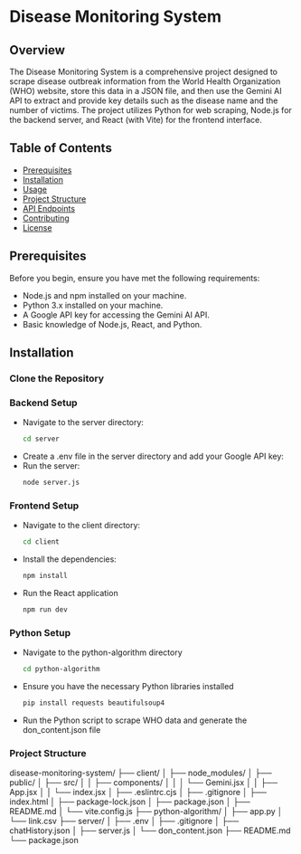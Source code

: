 # Disease Monitoring System

## Overview

The Disease Monitoring System is a comprehensive project designed to scrape disease outbreak information from the World Health Organization (WHO) website, store this data in a JSON file, and then use the Gemini AI API to extract and provide key details such as the disease name and the number of victims. The project utilizes Python for web scraping, Node.js for the backend server, and React (with Vite) for the frontend interface.

## Table of Contents

- [Prerequisites](#prerequisites)
- [Installation](#installation)
- [Usage](#usage)
- [Project Structure](#project-structure)
- [API Endpoints](#api-endpoints)
- [Contributing](#contributing)
- [License](#license)

## Prerequisites

Before you begin, ensure you have met the following requirements:

- Node.js and npm installed on your machine.
- Python 3.x installed on your machine.
- A Google API key for accessing the Gemini AI API.
- Basic knowledge of Node.js, React, and Python.

## Installation

### Clone the Repository

### Backend Setup

- Navigate to the server directory:
  ```bash
  cd server
- Create a .env file in the server directory and add your Google API key:
- Run the server:
  ```bash
  node server.js
### Frontend Setup

- Navigate to the client directory:
  ```bash
  cd client
- Install the dependencies:
  ```bash
  npm install
- Run the React application
   ```bash
   npm run dev

### Python Setup

- Navigate to the python-algorithm directory
  ```bash
  cd python-algorithm
- Ensure you have the necessary Python libraries installed
  ```bash
  pip install requests beautifulsoup4
- Run the Python script to scrape WHO data and generate the don_content.json file


### Project Structure

disease-monitoring-system/
├── client/
│   ├── node_modules/
│   ├── public/
│   ├── src/
│   │   ├── components/
│   │   │   └── Gemini.jsx
│   │   ├── App.jsx
│   │   └── index.jsx
│   ├── .eslintrc.cjs
│   ├── .gitignore
│   ├── index.html
│   ├── package-lock.json
│   ├── package.json
│   ├── README.md
│   └── vite.config.js
├── python-algorithm/
│   ├── app.py
│   └── link.csv
├── server/
│   ├── .env
│   ├── .gitignore
│   ├── chatHistory.json
│   ├── server.js
│   └── don_content.json
├── README.md
└── package.json



